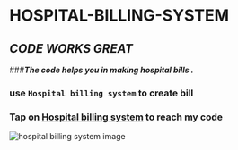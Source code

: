 # **HOSPITAL-BILLING-SYSTEM**
## *CODE WORKS GREAT*
###***The code helps you in making hospital bills .***
### use `Hospital billing system` to create bill
### Tap on [Hospital billing system](https://github.com/Yash140702/HOSPITAL-BILLING-SYSTEM) to reach my code
![hospital billing system image](https://encrypted-tbn0.gstatic.com/images?q=tbn:ANd9GcRbbTfMDm4OT2O62m9yEDkRYQGFk2ndynorZg&usqp=CAU)



